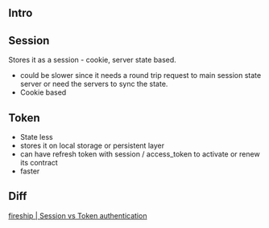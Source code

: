 
## Intro


## Session 

Stores it as a session - cookie, server state based.
- could be slower since it needs a round trip request to main session state server or need the servers to sync the state.
- Cookie based



## Token

- State less
- stores it on local storage or persistent layer
- can have refresh token with session / access_token to activate or renew its contract
- faster

## Diff


[fireship | Session vs Token authentication](https://www.youtube.com/watch?v=UBUNrFtufWo)
